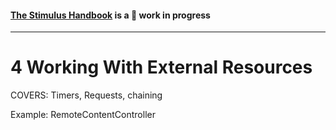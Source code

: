 #### [The Stimulus Handbook](README.md) is a 🚧 work in progress

---

# 4 Working With External Resources

COVERS: Timers, Requests, chaining

Example: RemoteContentController

